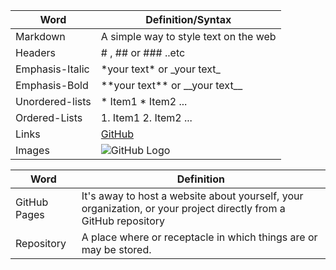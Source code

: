 Word | Definition/Syntax
------------ | -------------
Markdown | A simple way to style text on the web
Headers | # , ## or ### ..etc 
Emphasis-Italic | \*your text\* or \_your text\_
Emphasis-Bold | \*\*your text\*\* or \_\_your text\_\_
Unordered-lists | \* Item1     \* Item2 ...
Ordered-Lists | 1. Item1       2. Item2 ...
Links | [GitHub](/http://url.com/)
Images | ![GitHub Logo](/images/logo.png/)



Word | Definition
------------ | -------------
GitHub Pages | It's away to host a website about yourself, your organization, or your project directly from a GitHub repository
Repository | A place where or receptacle in which things are or may be stored.

